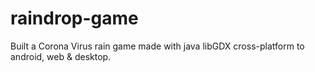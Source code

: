 # raindrop-game
Built a Corona Virus rain game made with java libGDX cross-platform to android, web & desktop.
